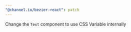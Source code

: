 ```yaml
---
"@channel.io/bezier-react": patch
---
```


Change the `Text` component to use CSS Variable internally
